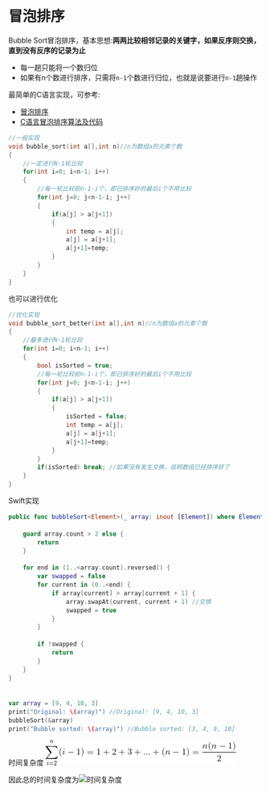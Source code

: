 # 冒泡排序

Bubble Sort冒泡排序，基本思想:**两两比较相邻记录的关键字，如果反序则交换，直到没有反序的记录为止**

+ 每一趟只能将一个数归位
+ 如果有n个数进行排序，只需将`n-1`个数进行归位，也就是说要进行`n-1`趟操作

最简单的C语言实现，可参考:

+ [冒泡排序](<https://zh.wikipedia.org/wiki/%E5%86%92%E6%B3%A1%E6%8E%92%E5%BA%8F#Objective-C>)
+ [C语言冒泡排序算法及代码](<http://c.biancheng.net/cpp/html/2443.html>)

```c
//一般实现
void bubble_sort(int a[],int n)//n为数组a的元素个数
{
    //一定进行N-1轮比较
    for(int i=0; i<n-1; i++)
    {
        //每一轮比较前n-1-i个，即已排序好的最后i个不用比较
        for(int j=0; j<n-1-i; j++)
        {
            if(a[j] > a[j+1])
            {
                int temp = a[j];
                a[j] = a[j+1];
                a[j+1]=temp;
            }
        }
    }
}
```

也可以进行优化

```c
//优化实现
void bubble_sort_better(int a[],int n)//n为数组a的元素个数
{
    //最多进行N-1轮比较
    for(int i=0; i<n-1; i++)
    {
        bool isSorted = true;
        //每一轮比较前n-1-i个，即已排序好的最后i个不用比较
        for(int j=0; j<n-1-i; j++)
        {
            if(a[j] > a[j+1])
            {
                isSorted = false;
                int temp = a[j];
                a[j] = a[j+1];
                a[j+1]=temp;
            }
        }
        if(isSorted) break; //如果没有发生交换，说明数组已经排序好了
    }
}

```



Swift实现

```swift
public func bubbleSort<Element>(_ array: inout [Element]) where Element: Comparable {
    
    guard array.count > 2 else {
        return
    }
    
    for end in (1..<array.count).reversed() {
        var swapped = false
        for current in (0..<end) {
            if array[current] > array[current + 1] {
                array.swapAt(current, current + 1) //交换
                swapped = true
            }
        }
        
        if !swapped {
            return
        }
    }
}


var array = [9, 4, 10, 3]
print("Original: \(array)") //Original: [9, 4, 10, 3]
bubbleSort(&array)
print("Bubble sorted: \(array)") //Bubble sorted: [3, 4, 9, 10]
```



时间复杂度 ![001](https://github.com/winfredzen/iOS-Basic/blob/master/%E7%AE%97%E6%B3%95/images/001.gif)

因此总的时间复杂度为![时间复杂度](http://latex.codecogs.com/gif.latex?\\O(n^2))

